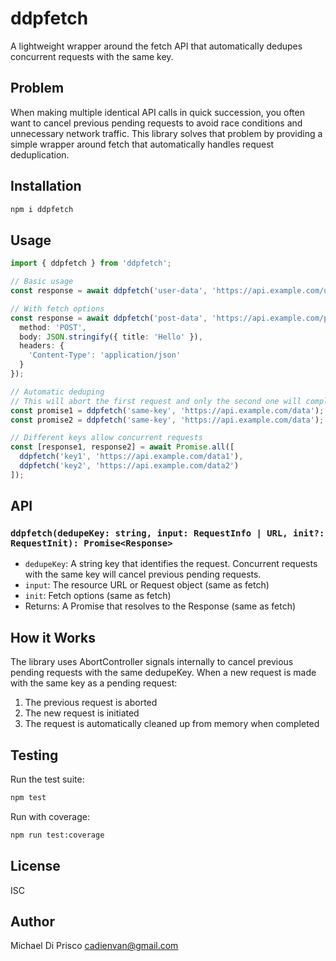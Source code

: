# ddpfetch

A lightweight wrapper around the fetch API that automatically dedupes concurrent requests with the same key.

## Problem

When making multiple identical API calls in quick succession, you often want to cancel previous pending requests to avoid race conditions and unnecessary network traffic. This library solves that problem by providing a simple wrapper around fetch that automatically handles request deduplication.

## Installation

```bash
npm i ddpfetch
```

## Usage

```typescript
import { ddpfetch } from 'ddpfetch';

// Basic usage
const response = await ddpfetch('user-data', 'https://api.example.com/users/1');

// With fetch options
const response = await ddpfetch('post-data', 'https://api.example.com/posts', {
  method: 'POST',
  body: JSON.stringify({ title: 'Hello' }),
  headers: {
    'Content-Type': 'application/json'
  }
});

// Automatic deduping
// This will abort the first request and only the second one will complete
const promise1 = ddpfetch('same-key', 'https://api.example.com/data');
const promise2 = ddpfetch('same-key', 'https://api.example.com/data');

// Different keys allow concurrent requests
const [response1, response2] = await Promise.all([
  ddpfetch('key1', 'https://api.example.com/data1'),
  ddpfetch('key2', 'https://api.example.com/data2')
]);
```

## API

### `ddpfetch(dedupeKey: string, input: RequestInfo | URL, init?: RequestInit): Promise<Response>`

- `dedupeKey`: A string key that identifies the request. Concurrent requests with the same key will cancel previous pending requests.
- `input`: The resource URL or Request object (same as fetch)
- `init`: Fetch options (same as fetch)
- Returns: A Promise that resolves to the Response (same as fetch)

## How it Works

The library uses AbortController signals internally to cancel previous pending requests with the same dedupeKey. When a new request is made with the same key as a pending request:

1. The previous request is aborted
2. The new request is initiated
3. The request is automatically cleaned up from memory when completed

## Testing

Run the test suite:

```bash
npm test
```

Run with coverage:

```bash
npm run test:coverage
```

## License

ISC

## Author

Michael Di Prisco <cadienvan@gmail.com>
